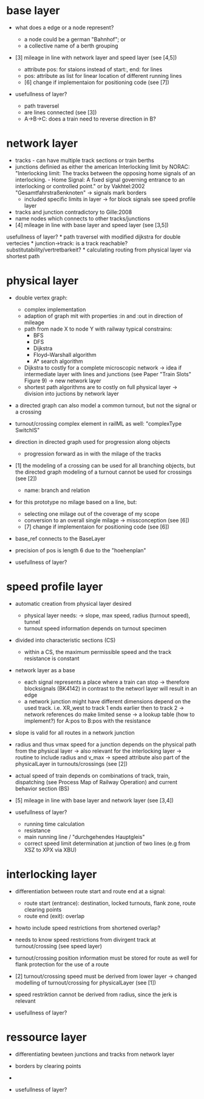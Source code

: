 # base layer

  * what does a edge or a node represent?
    * a node could be a german "Bahnhof"; or 
    * a collective name of a berth grouping
  * [3] mileage in line with network layer and speed layer (see [4,5])
    * attribute pos: for staions instead of start:, end: for lines
    * pos: attribute as list for linear location of different running lines
    * [6] change if implementaion for positioning code (see [7])

  * usefullness of layer?
    * path traversel
    * are lines connected (see [3])
    * A->B->C: does a train need to reverse direction in B?

# network layer

  * tracks - can have multiple track sections or train berths
  * junctions definied as either the american Interlocking limit by NORAC:
    "Interlocking limit: The tracks between the opposing home signals of an interlocking. - Home Signal: A fixed signal governing entrance to an interlocking or controlled point."
    or by Vakhtel:2002 "Gesamtfahrstraßenknoten"
    -> signals mark borders
    * included specific limits in layer
    -> for block signals see speed profile layer
  * tracks and junction contradictory to Gille:2008
  * name nodes which connects to other tracks/junctions
  * [4] mileage in line with base layer and speed layer (see [3,5])

  usefullness of layer?
    * path traversel with modified dijkstra for double vertecies
    * junction->track: is a track reachable? substitutability/vertretbarkeit?
    * calculating routing from physical layer via shortest path

# physical layer

  * double vertex graph:
    * complex implementation
    * adaption of graph mit with properties :in and :out in direction of mileage
    * path from nade X to node Y with railway typical constrains:
      * BFS
      * DFS
      * Dijkstra
      * Floyd–Warshall algorithm
      * A* search algorithm
    * Dijkstra to costly for a complete microscopic network
      -> idea if intermediate layer with lines and junctions (see Paper "Train Slots" Figure 9)
      -> new network layer
    * shortest path algorithms are to costly on full physical layer
      -> division into juctions by network layer
  
  * a directed graph can also model a common turnout, but not the signal or a crossing
  * turnout/crossing complex element in railML as well: "complexType SwitchIS"
  * direction in directed graph used for progression along objects
    * progression forward as in with the milage of the tracks
  * [1] the modeling of a crossing can be used for all branching objects, but the directed graph modeling of a turnout cannot be used for crossings (see [2])
    * name: branch and relation
  
  * for this prototype no milage based on a line, but:
    * selecting one milage  out of the coverage of my scope
    * conversion to an overall single milage -> missconception (see [6])
    * [7] change if implementaion for positioning code (see [6])
  * base_ref connects to the BaseLayer
  * precision of pos is length 6 due to the "hoehenplan"

  * usefullness of layer?

# speed profile layer

  * automatic creation from physical layer desired
    * physical layer needs:
    -> slope, max speed, radius (turnout speed), tunnel
    * turnout speed information depends on turnout specimen
  * divided into characteristic sections (CS)
    * within a CS, the maximum permissible speed and the track resistance is constant
  * network layer as a base
    * each signal represents a place where a train can stop
    -> therefore blocksignals (BK4142) in contrast to the networl layer will result in an edge
    * a network junction might have different dimensions depend on the used track. i.e. XR_west to track 1 ends earlier then to track 2
    -> network references do make limited sense
    -> a lookup table (how to implement?) for A:pos to B:pos with the resistance
  * slope is valid for all routes in a network junction
  * radius and thus vmax speed for a junction depends on the physical path from the physical layer
    -> also relevant for the interlocking layer
    -> routine to include radius and v_max
    -> speed attribute also part of the physicalLayer in turnouts/crossings (see [2])
  * actual speed of train depends on combinations of track, train, dispatching (see Process Map of Railway Operation) and current behavior section (BS)
  * [5] mileage in line with base layer and network layer (see [3,4])

  * usefullness of layer?
    * running time calculation
    * resistance
    * main running line / "durchgehendes Hauptgleis"
    * correct speed limit determination at junction of two lines (e.g from XSZ to XPX via XBU)

# interlocking layer

  * differentiation between route start and route end at a signal:
    - route start (entrance): destination, locked turnouts, flank zone, route clearing points
    - route end (exit): overlap
  * howto include speed restrictions from shortened overlap?
  * needs to know speed restrictions from divirgent track at turnout/crossing (see speed layer)
  * turnout/crossing position information must be stored for route as well for flank protection for the use of a route
  * [2] turnout/crossing speed must be derived from lower layer -> changed modelling of turnout/crossing for physicalLayer (see [1])
  * speed restriktion cannot be derived from radius, since the jerk is relevant

  * usefullness of layer?

# ressource layer

  * differentiating bewteen junctions and tracks from network layer
  * borders by clearing points
  * 
  
  * usefullness of layer?
